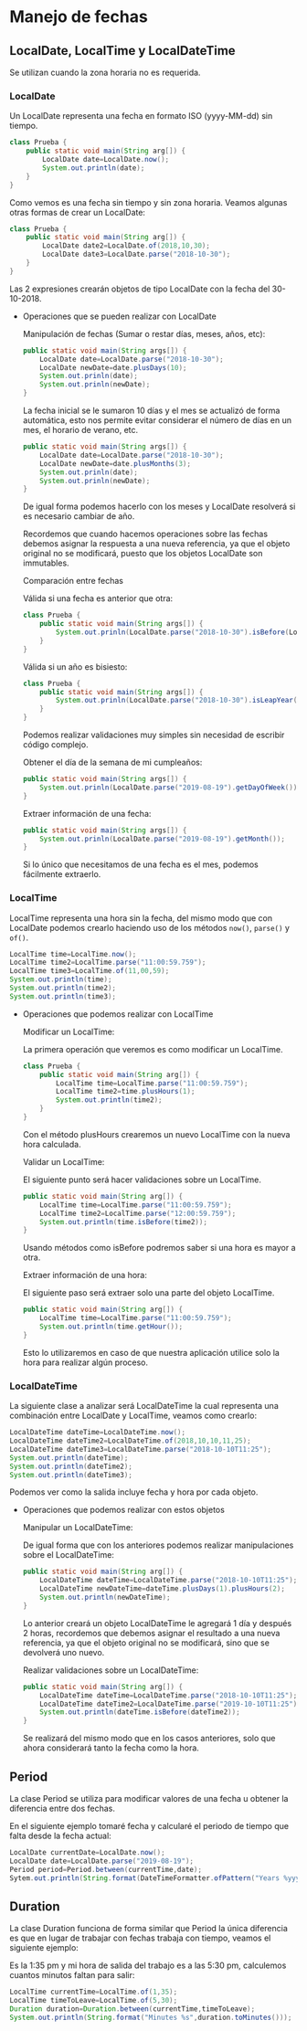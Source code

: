 # Manejo de fechas

## LocalDate, LocalTime y LocalDateTime

Se utilizan cuando la zona horaria no es requerida.

### LocalDate

Un LocalDate representa una fecha en formato ISO (yyyy-MM-dd) sin tiempo.

```java
class Prueba {
	public static void main(String arg[]) {
		LocalDate date=LocalDate.now();
		System.out.println(date);
	}
}
```

Como vemos es una fecha sin tiempo y sin zona horaria. Veamos algunas otras formas de crear un LocalDate:

```java
class Prueba {
	public static void main(String arg[]) {
		LocalDate date2=LocalDate.of(2018,10,30);
		LocalDate date3=LocalDate.parse("2018-10-30");
	}
}
```

Las 2 expresiones crearán objetos de tipo LocalDate con la fecha del 30-10-2018.

- Operaciones que se pueden realizar con LocalDate
    
    Manipulación de fechas (Sumar o restar días, meses, años, etc):
    
    ```java
    public static void main(String args[]) {
    	LocalDate date=LocalDate.parse("2018-10-30");
    	LocalDate newDate=date.plusDays(10);
    	System.out.prinln(date);
    	System.out.prinln(newDate);
    }
    ```
    
    La fecha inicial se le sumaron 10 días y el mes se actualizó de forma automática, esto nos permite evitar considerar el número de días en un mes, el horario de verano, etc.
    
    ```java
    public static void main(String args[]) {
    	LocalDate date=LocalDate.parse("2018-10-30");
    	LocalDate newDate=date.plusMonths(3);
    	System.out.prinln(date);
    	System.out.prinln(newDate);
    }
    ```
    
    De igual forma podemos hacerlo con los meses y LocalDate resolverá si es necesario cambiar de año.
    
    Recordemos que cuando hacemos operaciones sobre las fechas debemos asignar la respuesta a una nueva referencia, ya que el objeto original no se modificará, puesto que los objetos LocalDate son immutables.
    
    Comparación entre fechas
    
    Válida si una fecha es anterior que otra:
    
    ```java
    class Prueba {
    	public static void main(String args[]) {
    		System.out.prinln(LocalDate.parse("2018-10-30").isBefore(LocalDate.paarse("2018-10-31")));
    	}
    }
    ```
    
    Válida si un año es bisiesto:
    
    ```java
    class Prueba {
    	public static void main(String args[]) {
    		System.out.prinln(LocalDate.parse("2018-10-30").isLeapYear());
    	}
    }
    ```
    
    Podemos realizar validaciones muy simples sin necesidad de escribir código complejo.
    
    Obtener el día de la semana de mi cumpleaños:
    
    ```java
    public static void main(String args[]) {
    	System.out.prinln(LocalDate.parse("2019-08-19").getDayOfWeek());
    }
    ```
    
    Extraer información de una fecha:
    
    ```java
    public static void main(String args[]) {
    	System.out.prinln(LocalDate.parse("2019-08-19").getMonth());
    }
    ```
    
    Si lo único que necesitamos de una fecha es el mes, podemos fácilmente extraerlo.
    

### LocalTime

LocalTime representa una hora sin la fecha, del mismo modo que con LocalDate podemos crearlo haciendo uso de los métodos `now()`, `parse()` y `of()`.

```java
LocalTime time=LocalTime.now();
LocalTime time2=LocalTime.parse("11:00:59.759");
LocalTime time3=LocalTime.of(11,00,59);
System.out.println(time);
System.out.println(time2);
System.out.println(time3);
```

- Operaciones que podemos realizar con LocalTime
    
    Modificar un LocalTime:
    
    La primera operación que veremos es como modificar un LocalTime.
    
    ```java
    class Prueba {
    	public static void main(String arg[]) {
    		LocalTime time=LocalTime.parse("11:00:59.759");
    		LocalTime time2=time.plusHours(1);
    		System.out.println(time2);
    	}
    }
    ```
    
    Con el método plusHours crearemos un nuevo LocalTime con la nueva hora calculada.
    
    Validar un LocalTime:
    
    El siguiente punto será hacer validaciones sobre un LocalTime.
    
    ```java
    public static void main(String arg[]) {
    	LocalTime time=LocalTime.parse("11:00:59.759");
    	LocalTime time2=LocalTime.parse("12:00:59.759");
    	System.out.println(time.isBefore(time2));
    }
    ```
    
    Usando métodos como isBefore podremos saber si una hora es mayor a otra.
    
    Extraer información de una hora:
    
    El siguiente paso será extraer solo una parte del objeto LocalTime.
    
    ```java
    public static void main(String arg[]) {
    	LocalTime time=LocalTime.parse("11:00:59.759");
    	System.out.println(time.getHour());
    }
    ```
    
    Esto lo utilizaremos en caso de que nuestra aplicación utilice solo la hora para realizar algún proceso.
    

### LocalDateTime

La siguiente clase a analizar será LocalDateTime la cual representa una combinación entre LocalDate y LocalTime, veamos como crearlo:

```java
LocalDateTime dateTime=LocalDateTime.now();
LocalDateTime dateTime2=LocalDateTime.of(2018,10,10,11,25);
LocalDateTime dateTime3=LocalDateTime.parse("2018-10-10T11:25");
System.out.println(dateTime);
System.out.println(dateTime2);
System.out.println(dateTime3);
```

Podemos ver como la salida incluye fecha y hora por cada objeto.

- Operaciones que podemos realizar con estos objetos
    
    Manipular un LocalDateTime:
    
    De igual forma que con los anteriores podemos realizar manipulaciones sobre el LocalDateTime:
    
    ```java
    public static void main(String arg[]) {
    	LocalDateTime dateTime=LocalDateTime.parse("2018-10-10T11:25");
    	LocalDateTime newDateTime=dateTime.plusDays(1).plusHours(2);
    	System.out.println(newDateTime);
    }
    ```
    
    Lo anterior creará un objeto LocalDateTime le agregará 1 día y después 2 horas, recordemos que debemos asignar el resultado a una nueva referencia, ya que el objeto original no se modificará, sino que se devolverá uno nuevo.
    
    Realizar validaciones sobre un LocalDateTime:
    
    ```java
    public static void main(String arg[]) {
    	LocalDateTime dateTime=LocalDateTime.parse("2018-10-10T11:25");
    	LocalDateTime dateTime2=LocalDateTime.parse("2019-10-10T11:25");
    	System.out.println(dateTime.isBefore(dateTime2));
    }
    ```
    
    Se realizará del mismo modo que en los casos anteriores, solo que ahora considerará tanto la fecha como la hora.
    

## Period

La clase Period se utiliza para modificar valores de una fecha u obtener la diferencia entre dos fechas.

En el siguiente ejemplo tomaré fecha y calcularé el periodo de tiempo que falta desde la fecha actual:

```java
LocalDate currentDate=LocalDate.now();
LocalDate date=LocalDate.parse("2019-08-19");
Period period=Period.between(currentTime,date);
Sytem.out.println(String.format(DateTimeFormatter.ofPattern("Years %yyyy Months %MM Days %dd",period.getYears(),period.getMonths(),period.getDays())));
```

## Duration

La clase Duration funciona de forma similar que Period la única diferencia es que en lugar de trabajar con fechas trabaja con tiempo, veamos el siguiente ejemplo:

Es la 1:35 pm y mi hora de salida del trabajo es a las 5:30 pm, calculemos cuantos minutos faltan para salir:

```java
LocalTime currentTime=LocalTime.of(1,35);
LocalTime timeToLeave=LocalTime.of(5,30);
Duration duration=Duration.between(currentTime,timeToLeave);
System.out.println(String.format("Minutes %s",duration.toMinutes()));
```